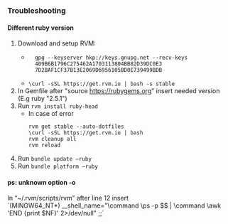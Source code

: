 <h3>Troubleshooting</h3>
<h4>Different ruby version</h4>

1. Download and setup RVM:
    * ```
        gpg --keyserver hkp://keys.gnupg.net --recv-keys
        409B6B1796C275462A1703113804BB82D39DC0E3
        7D2BAF1CF37B13E2069D6956105BD0E739499BDB
        ```
    * `\curl -sSL https://get.rvm.io | bash -s stable`
2. In Gemfile after "source https://rubygems.org" insert needed version (E.g ruby "2.5.1")
3. Run `rvm install ruby-head`
    * In case of error 
        ```
        rvm get stable --auto-dotfiles
        \curl -sSL https://get.rvm.io | bash
        rvm cleanup all
        rvm reload
        ```
4. Run `bundle update –ruby`
5. Run `bundle platform –ruby`

<h4>ps: unknown option -o</h4>
In  “~/.rvm/scripts/rvm” after line 12 insert<br />
    `(MINGW64_NT*) __shell_name="\command \ps -p $$ | \command \awk 'END {print $NF}' 2>/dev/null" ;;`
